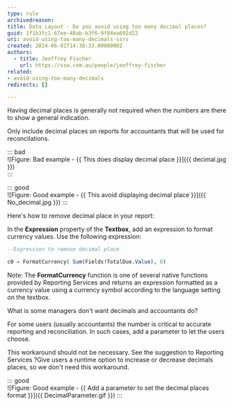 ```yaml
---
type: rule
archivedreason:
title: Data Layout - Do you avoid using too many decimal places?
guid: 1f1b3fc1-67ee-48ab-b3f6-9f84ea692d22
uri: avoid-using-too-many-decimals-ssrs
created: 2024-06-01T14:38:33.0000000Z
authors: 
  - title: Jeoffrey Fischer
    url: https://ssw.com.au/people/jeoffrey-fischer
related:
- avoid-using-too-many-decimals
redirects: []

---
```


Having decimal places is generally not required when the numbers are there to show a general indication.
<!--endintro-->

Only include decimal places on reports for accountants that will be used for reconcilations.

::: bad  
![Figure: Bad example - {{ This does display decimal place }}]({{ decimal.jpg }})  
:::

::: good  
![Figure: Good example - {{ This avoid displaying decimal place }}]({{ No_decimal.jpg }})
:::

Here's how to remove decimal place in your report:

In the **Expression** property of the **Textbox**, add an expression to format currency values. Use the following expression:

```sql
--Expression to remove decimal place

c0 = FormatCurrency( Sum(Fields!TotalDue.Value), 0)
```

Note: The **FormatCurrency** function is one of several native functions provided by Reporting Services and returns an expression formatted as a currency value using a currency symbol according to the language setting on the textbox.

What is some managers don't want decimals and accountants do?

For some users (usually accountants) the number is critical to accurate reporting and reconciliation. In such cases, add a parameter to let the users choose.

This workaround should not be necessary. See the suggestion to Reporting Services ?Give users a runtime option to increase or decrease decimals places, so we don't need this workaround.

::: good  
![Figure: Good example - {{ Add a parameter to set the decimal places format }}]({{ DecimalParameter.gif }})
:::
